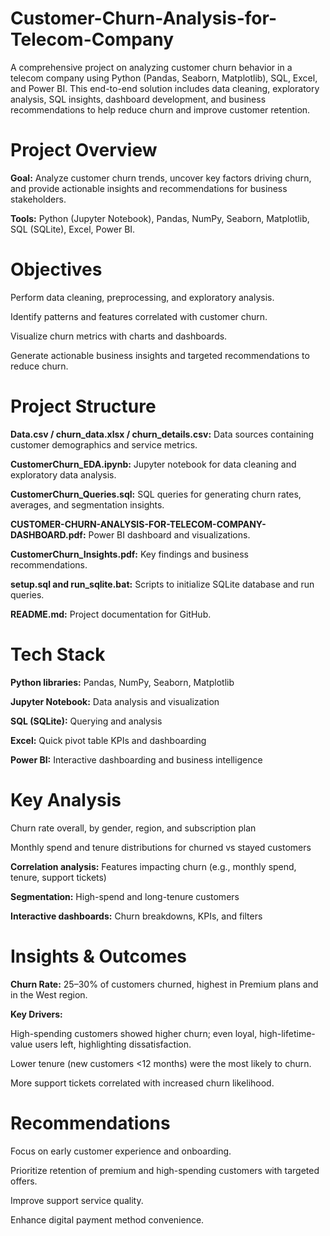 # Customer-Churn-Analysis-for-Telecom-Company
A comprehensive project on analyzing customer churn behavior in a telecom company using Python (Pandas, Seaborn, Matplotlib), SQL, Excel, and Power BI. This end-to-end solution includes data cleaning, exploratory analysis, SQL insights, dashboard development, and business recommendations to help reduce churn and improve customer retention.

# Project Overview
**Goal:** Analyze customer churn trends, uncover key factors driving churn, and provide actionable insights and recommendations for business stakeholders.

**Tools:** Python (Jupyter Notebook), Pandas, NumPy, Seaborn, Matplotlib, SQL (SQLite), Excel, Power BI.

# Objectives
Perform data cleaning, preprocessing, and exploratory analysis.

Identify patterns and features correlated with customer churn.

Visualize churn metrics with charts and dashboards.

Generate actionable business insights and targeted recommendations to reduce churn.

# Project Structure
**Data.csv / churn_data.xlsx / churn_details.csv:** Data sources containing customer demographics and service metrics.

**CustomerChurn_EDA.ipynb:** Jupyter notebook for data cleaning and exploratory data analysis.

**CustomerChurn_Queries.sql:** SQL queries for generating churn rates, averages, and segmentation insights.

**CUSTOMER-CHURN-ANALYSIS-FOR-TELECOM-COMPANY-DASHBOARD.pdf:** Power BI dashboard and visualizations.

**CustomerChurn_Insights.pdf:** Key findings and business recommendations.

**setup.sql and run_sqlite.bat:** Scripts to initialize SQLite database and run queries.

**README.md:** Project documentation for GitHub.


# Tech Stack
**Python libraries:** Pandas, NumPy, Seaborn, Matplotlib

**Jupyter Notebook:** Data analysis and visualization

**SQL (SQLite):** Querying and analysis

**Excel:** Quick pivot table KPIs and dashboarding

**Power BI:** Interactive dashboarding and business intelligence

# Key Analysis
Churn rate overall, by gender, region, and subscription plan

Monthly spend and tenure distributions for churned vs stayed customers

**Correlation analysis:** Features impacting churn (e.g., monthly spend, tenure, support tickets)

**Segmentation:** High-spend and long-tenure customers

**Interactive dashboards:** Churn breakdowns, KPIs, and filters

# Insights & Outcomes
**Churn Rate:** 25–30% of customers churned, highest in Premium plans and in the West region.

**Key Drivers:**

High-spending customers showed higher churn; even loyal, high-lifetime-value users left, highlighting dissatisfaction.

Lower tenure (new customers <12 months) were the most likely to churn.

More support tickets correlated with increased churn likelihood.

# Recommendations

Focus on early customer experience and onboarding.

Prioritize retention of premium and high-spending customers with targeted offers.

Improve support service quality.

Enhance digital payment method convenience.






